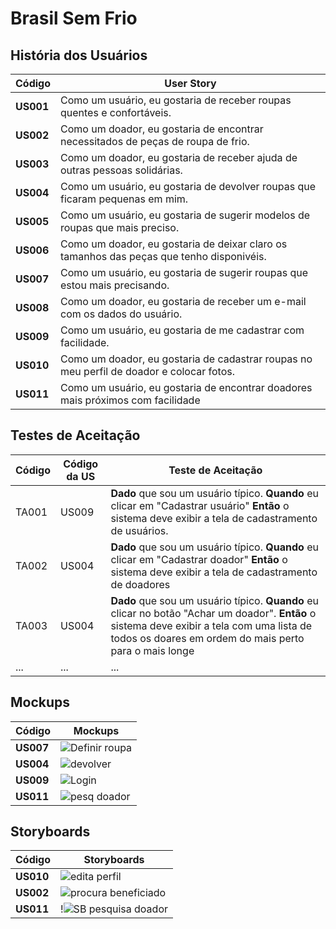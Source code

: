# Brasil Sem Frio

## História dos Usuários

| Código    | User Story                                                   |
| --------- | ------------------------------------------------------------ |
| **US001** | Como um usuário, eu gostaria de receber roupas quentes e confortáveis. |
| **US002** | Como um doador, eu gostaria de encontrar necessitados de peças de roupa de frio. |
| **US003** | Como um doador, eu gostaria de receber ajuda de outras pessoas solidárias.|
| **US004** |  Como um usuário, eu gostaria de devolver roupas que ficaram pequenas em mim.  |
| **US005** | Como um usuário, eu gostaria de sugerir modelos de roupas que mais preciso. |
| **US006** | Como um doador, eu gostaria de deixar claro os tamanhos das peças que tenho disponivéis. |
| **US007** | Como um usuário, eu gostaria de sugerir roupas que estou mais precisando. |
| **US008** | Como um doador, eu gostaria de receber um e-mail com os dados do usuário. |
| **US009** | Como um usuário, eu gostaria de me cadastrar com facilidade. |
| **US010** | Como um doador, eu gostaria de cadastrar roupas no meu perfil de doador e colocar fotos. |
| **US011** | Como um usuário, eu gostaria de encontrar doadores mais próximos com facilidade          |


## Testes de Aceitação

| Código | Código da US | Teste de Aceitação                                           |
| ------ | ------------ | ------------------------------------------------------------ |
| TA001  | US009        | **Dado** que sou um usuário típico. **Quando** eu clicar em "Cadastrar usuário" **Então** o sistema deve exibir a tela de cadastramento de usuários. |
| TA002  | US004        | **Dado** que sou um usuário típico. **Quando** eu clicar em "Cadastrar doador" **Então** o sistema deve exibir a tela de cadastramento de doadores |
| TA003  | US004        | **Dado** que sou um usuário típico. **Quando** eu clicar no botão "Achar um doador". **Então** o sistema deve exibir a tela com uma lista de todos os doares em ordem do mais perto para o mais longe |
| ...    | ...          | ...                                                          |

## Mockups
| Código    | Mockups                                                      |
| --------- | ------------------------------------------------------------ |
| **US007** | ![Definir roupa](https://user-images.githubusercontent.com/94196890/145587457-3bb314e8-bb26-4432-a029-655b56c854eb.png) |
| **US004** | ![devolver](https://user-images.githubusercontent.com/94196890/145588098-5d340b62-d291-47ba-b178-b296b52023d0.png)      |
| **US009** | ![Login](https://user-images.githubusercontent.com/94196890/145588371-d2e6d3e1-bb2f-435e-9588-11047815dafb.png)         |
| **US011** | ![pesq doador](https://user-images.githubusercontent.com/94196890/145588857-03c7cf45-7a39-4853-ab95-4d187efe339b.png)   |

## Storyboards
| Código    | Storyboards                                                  |
| --------- | ------------------------------------------------------------ |
| **US010** | ![edita perfil](https://user-images.githubusercontent.com/94200550/145590975-fc259fb0-35c1-407a-b3ee-2b3bd818d824.png)  |
| **US002** | ![procura beneficiado](https://user-images.githubusercontent.com/94200550/145591026-a7dea1ef-b5f4-44ff-ba7e-912191488ed0.png)      |
| **US011** | !![SB pesquisa doador](https://user-images.githubusercontent.com/94200550/145591063-6fc7afbe-da80-4f16-97f7-e9143d770e1b.png)         |






